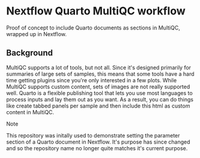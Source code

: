 # Nextflow Quarto MultiQC workflow

Proof of concept to include Quarto documents as sections in MultiQC, wrapped up in
Nextflow.

## Background

MultiQC supports a lot of tools, but not all. Since it's designed primarily for
summaries of large sets of samples, this means that some tools have a hard time getting
plugins since you're only interested in a few plots. While MultiQC supports custom content,
sets of images are not really supported well. Quarto is a flexible publishing tool
that lets you use most languages to process inputs and lay them out as you want.
As a result, you can do things like create tabbed panels per sample and then include
this html as custom content in MultiQC.

> [!NOTE]  
> This repository was initally used to demonstrate setting the parameter section of
> a Quarto document in Nextflow. It's purpose has since changed and so the repository
> name no longer quite matches it's current purpose.
